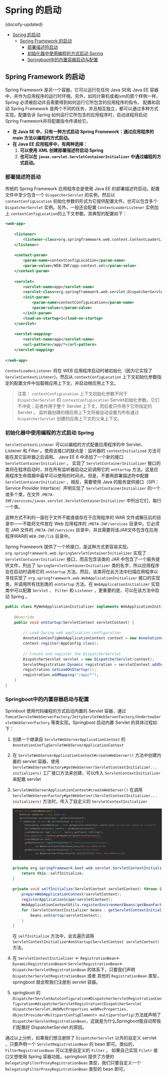 # Spring 的启动
{docsify-updated}

- [Spring 的启动](#spring-的启动)
	- [Spring Framework 的启动](#spring-framework-的启动)
		- [部署描述符启动](#部署描述符启动)
		- [初始化器中使用编程的方式启动 Spring](#初始化器中使用编程的方式启动-spring)
		- [Springboot中的内置容器启动与配置](#springboot中的内置容器启动与配置)


## Spring Framework 的启动
Spring Framework 是另一个容器，它可以运行在任何 Java SE和 Java EE  容器中，并作为应用程序的运行时环境。另外，如同计算机或者jvm的那个样例一样， Spring 必须被启动并且需要得到如何运行它所包含的应用程序的指令。
配置和启动 Spring Framework 是两个不同的任务，并且相互独立，都可以通过多种方式实现。配置告诉 Spring 如何运行它所包含的应用程序时，启动进程将启动 Spring Framework并将配置指令传递给它。

+ **在 Java SE 中，只有一种方式启动 Spring Framework：通过应用程序的 main 方法以编程的方式启动。**
+ **在 Java EE 应用程序中，有两种选择：**
  1. **可以使用 XML 创建部署描述符启动 Spring**
  2. **也可以在 `javax.servlet.ServletContainerInitializer` 中通过编程的方式启动。**

### 部署描述符启动
传统的 Spring Framework 应用程序总是使用 Java EE 的部署描述符启动。配置文件中至少包含一个 `DispatcherServlet` 的实例，然后以 `contextConfigLocation` 初始化参数的形式为它提供配置文件。也可以包含多个 `DispatcherServlet` 实例。另外，一般还会配置 `ContextLoaderListener` 实例加上 `contextConfigLocation`的上下文参数。其典型的配置如下：
```xml
<web-app>

	<listener>
		<listener-class>org.springframework.web.context.ContextLoaderListener</listener-class>
	</listener>

	<context-param>
		<param-name>contextConfigLocation</param-name>
		<param-value>/WEB-INF/app-context.xml</param-value>
	</context-param>

	<servlet>
		<servlet-name>app</servlet-name>
		<servlet-class>org.springframework.web.servlet.DispatcherServlet</servlet-class>
		<init-param>
			<param-name>contextConfigLocation</param-name>
			<param-value></param-value>
		</init-param>
		<load-on-startup>1</load-on-startup>
	</servlet>

	<servlet-mapping>
		<servlet-name>app</servlet-name>
		<url-pattern>/app/*</url-pattern>
	</servlet-mapping>

</web-app>
```
`ContextLoaderListener` 将在 WEB 应用程序启动时被初始化（因为它实现了 `ServletContextListener`)，然后从 `contextConfigLocation` 上下文初始化参数指定的配置文件中加载根应用上下文，并启动根应用上下文。

> 注意： `contextConfigLocation` 上下文初始化参数不同于 `DispatcherServlet` 的 `contextConfigLocation` Servlet初始化参数。它们不冲突；前者作用于整个 Servlet 上下文，而后者只作用于它所指定的 Servlet 。 监听器创建的根应用上下文将被自动设置为所有通过 `DispatcherServlet` 创建的应用上下文的父亲上下文。

### 初始化器中使用编程的方式启动 Spring
`ServletContextListener` 可以以编程的方式配置应用程序的中 Servlet、 Listener 和 Filter 。使用该接口的缺点是：监听器的 `contextInitialized` 方法可能在其它监听器之后调用。 Java EE 6 中添加了一个新的接口 `ServletContainerInitializer` 。 实现了 `ServletContainerInitializer` 接口的类将在程序启动时，并在所有监听器启动之前调用它的 `onStartup` 方法。这是应用程序生命周期中最早可以使用的时间点。但是，不要再部署描述符中配置 `ServletContainerInitializer` ，相反，需要使用 Java 的服务提供接口（SPI：Service Provider Interface）声明实现了 `ServletContainerInitializer` 的一个或多个类，在文件 `/META-INF/services/javax.servlet.ServletContainerInitializer` 中列出它们，每行一个类。

这种方式不利的一面在于文件不能直接存在于应用程序的 WAR 文件或解压后的目录中——不能将文件放在 Web 应用程序的 `/META-INF/services` 目录中。它必须在 JAR 文件的 `/META-INF/services` 目录中，并且需要将该JAR文件包含在应用程序WAR的 `WEB-INF/lib` 目录中。     

Spring Framework 提供了一个桥接口，是这种方式更容易实现。 `org.springframework.web.SpringServletContainerInitializer` 实现了 `ServletContainerInitializer` 接口，而且包含该类的 JAR 中包含了一个服务提供文件，列出了 `SpringServletContainerInitializer` 类的名字，所以应用程序会在启动时调用它的 `onStartup` 方法。然后，该类将在此方法中扫描应用程序以寻找实现了 `org.springframework.web.WebApplicationInitializer` 接口的实现类，并调用所有找到类的 `onStartup` 方法。在 `WebApplicationInitializer` 实现类中可以配置 `Servlet` 、 `Filter` 和 `Listener` ，更重要的是，可以在该方法中启动 Spring 。
```java
public class MyWebApplicationInitializer implements WebApplicationInitializer {

	@Override
	public void onStartup(ServletContext servletContext) {

		// Load Spring web application configuration
		AnnotationConfigWebApplicationContext context = new AnnotationConfigWebApplicationContext();
		context.register(AppConfig.class);

		// Create and register the DispatcherServlet
		DispatcherServlet servlet = new DispatcherServlet(context);
		ServletRegistration.Dynamic registration = servletContext.addServlet("app", servlet);
		registration.setLoadOnStartup(1);
		registration.addMapping("/app/*");
	}
}
```

### Springboot中的内置容器启动与配置
Sprinboot 使用代码编程的方式启动内置的 Servlet 容器，通过 `TomcatServletWebServerFactory/JettyServletWebServerFactory/UndertowServletWebServerFactory` 等类实现。Springboot 启动内置 Servlet 的具体过程如下：
1. 创建一个继承自 `ServletWebServerApplicationContext` 的 `AnnotationConfigServletWebServerApplicationContext` 
2. 在 `ServletWebServerApplicationContext#createWebServer()` 方法中创建内置的 servlet 容器，使用 `ServletWebServerFactory#getWebServer(ServletContextInitializer... initializers)` 工厂接口方法来创建，可以传入 `ServletContextInitializer` 来配置 servlet
3. `ServletWebServerApplicationContext#createWebServer()` 在调用 `ServletWebServerFactory#getWebServer(ServletContextInitializer... initializers)` 方法时，传入了自定义的 `ServletContextInitializer`  

    <img src="pics/springboot-embed.png" alt="" />

	```java
	private org.springframework.boot.web.servlet.ServletContextInitializer getSelfInitializer() {
		return this::selfInitialize;
	}

	private void selfInitialize(ServletContext servletContext) throws ServletException {
		prepareWebApplicationContext(servletContext);
		registerApplicationScope(servletContext);
		WebApplicationContextUtils.registerEnvironmentBeans(getBeanFactory(), servletContext);
		for (ServletContextInitializer beans : getServletContextInitializerBeans()) {
			beans.onStartup(servletContext);
		}
	}
	```
	在 `selfInitialize` 方法中，会去遍历调用 `ServletContextInitializer#onStartup(ServletContext servletContext)` 方法。
4. 在 `ServletContextInitializer` <- `RegistrationBean`<-`DynamicRegistrationBean`<-`ServletRegistrationBean`<-`DispatcherServletRegistrationBean` 的体系下，只要我们声明 `DispatcherServletRegistrationBean` 或者 其他的 `RegistrationBean` 类型，springboot 就会帮我们注册到 servlet 容器。
5. springboot 的 `DispatcherServletAutoConfiguration#DispatcherServletRegistrationConfiguration#dispatcherServletRegistration(DispatcherServlet dispatcherServlet,WebMvcProperties webMvcProperties, ObjectProvider<MultipartConfigElement> multipartConfig)`方法就声明了`DispatcherServletRegistrationBean`，这就是为什么Springboot能自动帮我们配置好 DispatcherServlet 的原因。

通过以上分析，如果我们想注册除了 `DispatcherServlet` 以外的自定义 servlet ，只要声明一个 `ServletRegistrationBean` 的 bean 即可。类似的，`FilterRegistrationBean` 可以注册自定义的 `Filter` 。 如果自己实现 `Filetr` 接口又想使用 Spring 容器功能，springboot 提供了方便的 `DelegatingFilterProxyRegistrationBean` 类型，我们只要自定义一个 `DelegatingFilterProxyRegistrationBean` 类型的 bean 即可。
